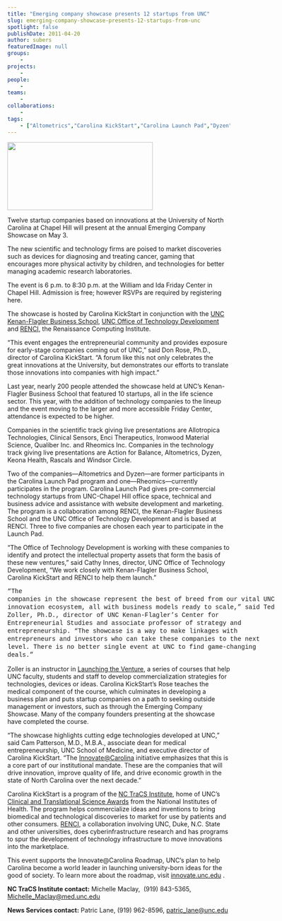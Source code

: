 ```yaml
---
title: "Emerging company showcase presents 12 startups from UNC"
slug: emerging-company-showcase-presents-12-startups-from-unc
spotlight: false
publishDate: 2011-04-20
author: subers
featuredImage: null
groups:
    - 
projects:
    - 
people:
    - 
teams: 
    - 
collaborations:
    - 
tags:
    - ["Altometrics","Carolina KickStart","Carolina Launch Pad","Dyzen","Kenan-Flagler Business School","Rheomics","UNC Office of Technology Development"]
---
```

<em><img class="alignleft wp-image-7375 " title="carolina_kickstart_logo" src="https://www.renci.org/wp-content/uploads/2011/04/carolina_kickstart_logo-630x295.jpg" alt="" width="329" height="154" /></em>

Twelve startup companies based on innovations at the University of North Carolina at Chapel Hill will present at the annual Emerging Company Showcase on May 3.

The new scientific and technology firms are poised to market discoveries such as devices for diagnosing and treating cancer, gaming that encourages more physical activity by children, and technologies for better managing academic research laboratories. <!--more-->

The event is 6 p.m. to 8:30 p.m. at the William and Ida Friday Center in Chapel Hill. Admission is free; however RSVPs are required by registering here.

The showcase is hosted by Carolina KickStart in conjunction with the <a href="http://www.kenan-flagler.unc.edu/Programs/MBA/concentration/entrepreneurial/index.cfm">UNC Kenan-Flagler Business School</a>, <a href="http://otd.unc.edu/">UNC Office of Technology Development</a> and <a href="https://www.renci.org/">RENCI</a>, the Renaissance Computing Institute.

“This event engages the entrepreneurial community and provides exposure for early-stage companies coming out of UNC,” said Don Rose, Ph.D., director of Carolina KickStart. “A forum like this not only celebrates the great innovations at the University, but demonstrates our efforts to translate those innovations into companies with high impact.”

Last year, nearly 200 people attended the showcase held at UNC’s Kenan-Flagler Business School that featured 10 startups, all in the life science sector. This year, with the addition of technology companies to the lineup and the event moving to the larger and more accessible Friday Center, attendance is expected to be higher.

Companies in the scientific track giving live presentations are Allotropica Technologies, Clinical Sensors, Enci Therapeutics, Ironwood Material Science, Qualiber Inc. and Rheomics Inc. Companies in the technology track giving live presentations are Action for Balance, Altometrics, Dyzen, Keona Health, Rascals and Windsor Circle.

Two of the companies—Altometrics and Dyzen—are former participants in the Carolina Launch Pad program and one—Rheomics—currently participates in the program. Carolina Launch Pad gives pre-commercial technology startups from UNC-Chapel Hill office space, technical and business advice and assistance with website development and marketing. The program is a collaboration among RENCI, the Kenan-Flagler Business School and the UNC Office of Technology Development and is based at RENCI. Three to five companies are chosen each year to participate in the Launch Pad.

“The Office of Technology Development is working with these companies to identify and protect the intellectual property assets that form the basis of these new ventures,” said Cathy Innes, director, UNC Office of Technology Development, “We work closely with Kenan-Flagler Business School, Carolina KickStart and RENCI to help them launch.”

<span style="font-family: Consolas, Monaco, 'Courier New', Courier, monospace; line-height: 18px; white-space: pre;">“The companies in the showcase represent the best of breed from our vital UNC innovation ecosystem, all with business models ready to scale,” said Ted Zoller, Ph.D., director of UNC Kenan-Flagler’s Center for Entrepreneurial Studies and associate professor of strategy and entrepreneurship. “The showcase is a way to make linkages with entrepreneurs and investors who can take these companies to the next level. There is no better single event at UNC to find game-changing deals.”</span>

Zoller is an instructor in <a href="http://www.kenan-flagler.unc.edu/Programs/MBA/concentration/entrepreneurial/launch/">Launching the Venture</a>, a series of courses that help UNC faculty, students and staff to develop commercialization strategies for technologies, devices or ideas. Carolina KickStart’s Rose teaches the medical component of the course, which culminates in developing a business plan and puts startup companies on a path to seeking outside management or investors, such as through the Emerging Company Showcase. Many of the company founders presenting at the showcase have completed the course.

“The showcase highlights cutting edge technologies developed at UNC,” said Cam Patterson, M.D., M.B.A., associate dean for medical entrepreneurship, UNC School of Medicine, and executive director of Carolina KickStart. “The <a href="http://innovate.unc.edu">Innovate@Carolina</a> initiative emphasizes that this is a core part of our institutional mandate. These are the companies that will drive innovation, improve quality of life, and drive economic growth in the state of North Carolina over the next decade.”

Carolina KickStart is a program of the <a href="http://tracs.unc.edu">NC TraCS Institute</a>, home of UNC’s <a href="http://www.ctsaweb.org/">Clinical and Translational Science Awards</a> from the National Institutes of Health. The program helps commercialize ideas and inventions to bring biomedical and technological discoveries to market for use by patients and other consumers. <a href="https://www.renci.org/">RENCI</a>, a collaboration involving UNC, Duke, N.C. State and other universities, does cyberinfrastructure research and has programs to spur the development of technology infrastructure to move innovations into the marketplace.

This event supports the Innovate@Carolina Roadmap, UNC’s plan to help Carolina become a world leader in launching university-born ideas for the good of society. To learn more about the roadmap, visit <a href="http://innovate.unc.edu/">innovate.unc.edu</a> .

<strong>NC TraCS Institute contact:</strong> Michelle Maclay,  (919) 843-5365, <a href="mailto:Michelle_Maclay@med.unc.edu">Michelle_Maclay@med.unc.edu</a>

<strong>News Services contact:</strong> Patric Lane, (919) 962-8596, <a href="mailto:patric_lane@unc.edu">patric_lane@unc.edu</a>
